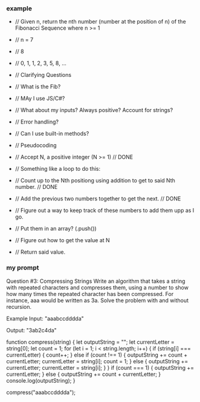 ### example
* // Given n, return the nth number (number at the position of n) of the Fibonacci Sequence where n >= 1

* // n = 7
* // 8
* // 0, 1, 1, 2, 3, 5, 8, ...

* // Clarifying Questions
* // What is the Fib?
* // MAy I use JS/C#?
* // What about my inputs? Always positive? Account for strings?
* // Error handling?
* // Can I use built-in methods?

* // Pseudocoding
* // Accept N, a positive integer (N >= 1) // DONE
* // Something like a loop to do this:
* // Count up to the Nth positiong using addition to get to said Nth number. // DONE
* // Add the previous two numbers together to get the next. // DONE
* // Figure out a way to keep track of these numbers to add them upp as I go. 
* // Put them in an array? (.push())
* // Figure out how to get the value at N
* // Return said value. 

### my prompt

Question #3: Compressing Strings
Write an algorithm that takes a string with repeated characters and compresses them, using a number to show how many times the repeated character has been compressed. For instance, aaa would be written as 3a. Solve the problem with and without recursion.

Example
Input: "aaabccdddda"

Output: "3ab2c4da"

function compress(string) {
  let outputString = "";
  let currentLetter = string[0];
  let count = 1;
  for (let i = 1; i < string.length; i++) {
    if (string[i] === currentLetter) {
        count++;
    } else if (count !== 1) {
        outputString += count + currentLetter;
      currentLetter = string[i];
      count = 1;
    } else {
        outputString += currentLetter;
      currentLetter = string[i];
    }
  }
  if (count === 1) {
      outputString += currentLetter;
  } else {
      outputString += count + currentLetter;
  }
  console.log(outputString);
}

compress("aaabccdddda");